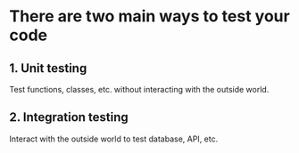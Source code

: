 # There are two main ways to test your code

## 1. Unit testing

Test functions, classes, etc. without interacting with the outside world.

## 2. Integration testing

Interact with the outside world to test database, API, etc.
